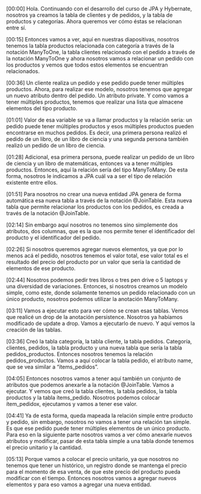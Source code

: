 [00:00] Hola. Continuando con el desarrollo del curso de JPA y Hybernate, nosotros ya creamos la tabla de clientes y de pedidos, y la tabla de productos y categorías. Ahora queremos ver cómo éstas se relacionan entre sí.

[00:15] Entonces vamos a ver, aquí en nuestras diapositivas, nosotros tenemos la tabla productos relacionada con categoría a través de la notación ManyToOne, la tabla clientes relacionado con el pedido a través de la notación ManyToOne y ahora nosotros vamos a relacionar un pedido con los productos y vemos que todos estos elementos se encuentran relacionados.

[00:36] Un cliente realiza un pedido y ese pedido puede tener múltiples productos. Ahora, para realizar ese modelo, nosotros tenemos que agregar un nuevo atributo dentro del pedido. Un atributo private. Y como vamos a tener múltiples productos, tenemos que realizar una lista que almacene elementos del tipo producto.

[01:01] Valor de esa variable se va a llamar productos y la relación seria: un pedido puede tener múltiples productos y esos múltiples productos pueden encontrarse en muchos pedidos. Es decir, una primera persona realizó el pedido de un libro, de un libro de ciencia y una segunda persona también realizó un pedido de un libro de ciencia.

[01:28] Adicional, esa primera persona, puede realizar un pedido de un libro de ciencia y un libro de matemáticas, entonces va a tener múltiples productos. Entonces, aquí la relación sería del tipo ManyToMany. De esta forma, nosotros le indicamos a JPA cuál va a ser el tipo de relación existente entre ellos.

[01:51] Para nosotros no crear una nueva entidad JPA genera de forma automática esa nueva tabla a través de la notación @JoinTable. Esta nueva tabla que permite relacionar los productos con los pedidos, es creada a través de la notación @JoinTable.

[02:14] Sin embargo aquí nosotros no tenemos sino simplemente dos atributos, dos columnas, que es la que nos permite tener el identificador del producto y el identificador del pedido.

[02:26] Si nosotros queremos agregar nuevos elementos, ya que por lo menos acá el pedido, nosotros tenemos el valor total, ese valor total es el resultado del precio del producto por un valor que sería la cantidad de elementos de ese producto.

[02:44] Nosotros podemos pedir tres libros o tres pen drive o 5 laptops y una diversidad de variaciones. Entonces, si nosotros creamos un modelo simple, como este, donde solamente tenemos un pedido relacionado con un único producto, nosotros podemos utilizar la anotación ManyToMany.

[03:11] Vamos a ejecutar esto para ver cómo se crean esas tablas. Vemos que realicé un drop de la anotación persistence. Nosotros ya habíamos modificado de update a drop. Vamos a ejecutarlo de nuevo. Y aquí vemos la creación de las tablas.

[03:36] Creó la tabla categoría, la tabla cliente, la tabla pedidos. Categoría, clientes, pedidos, la tabla producto y una nueva tabla que sería la tabla pedidos_productos. Entonces nosotros tenemos la relación pedidos_productos. Vamos a aquí colocar la tabla pedido, el atributo name, que se vea similar a “ítems_pedidos”.

[04:05] Entonces nosotros vamos a tener aquí también un conjunto de atributos que podemos anexarle a la notación @JoinTable. Vamos a ejecutar. Y vemos que creó la tabla clientes, la tabla pedidos, la tabla productos y la tabla ítems_pedido. Nosotros podemos colocar ítem_pedidox, ejecutamos y vamos a tener ese valor.

[04:41] Ya de esta forma, queda mapeada la relación simple entre producto y pedido, sin embargo, nosotros no vamos a tener una relación tan simple. Es que ese pedido puede tener múltiples elementos de un único producto. Para eso en la siguiente parte nosotros vamos a ver cómo anexarle nuevos atributos y modificar, pasar de esta tabla simple a una tabla donde tenemos el precio unitario y la cantidad.

[05:13] Porque vamos a colocar el precio unitario, ya que nosotros no tenemos que tener un histórico, un registro donde se mantenga el precio para el momento de esa venta, de que este precio del producto pueda modificar con el tiempo. Entonces nosotros vamos a agregar nuevos elementos y para eso vamos a agregar una nueva entidad.

